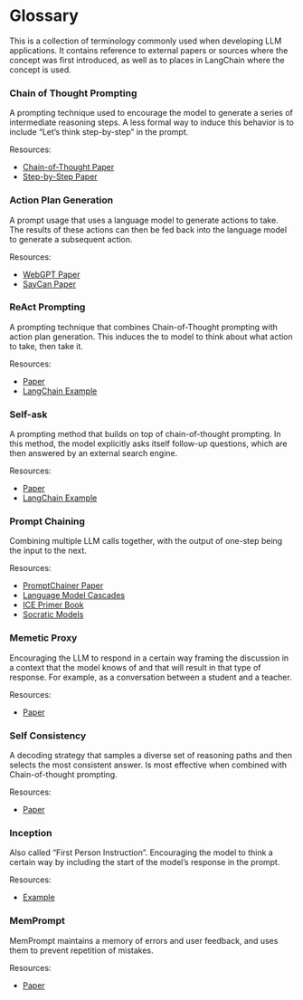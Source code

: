 # Glossary

This is a collection of terminology commonly used when developing LLM applications.
It contains reference to external papers or sources where the concept was first introduced, 
as well as to places in LangChain where the concept is used.

### Chain of Thought Prompting

A prompting technique used to encourage the model to generate a series of intermediate reasoning steps. 
A less formal way to induce this behavior is to include “Let’s think step-by-step” in the prompt.

Resources:
- [Chain-of-Thought Paper](https://arxiv.org/pdf/2201.11903.pdf)
- [Step-by-Step Paper](https://arxiv.org/abs/2112.00114)

### Action Plan Generation

A prompt usage that uses a language model to generate actions to take. 
The results of these actions can then be fed back into the language model to generate a subsequent action.

Resources:
- [WebGPT Paper](https://arxiv.org/pdf/2112.09332.pdf)
- [SayCan Paper](https://say-can.github.io/assets/palm_saycan.pdf)

### ReAct Prompting

A prompting technique that combines Chain-of-Thought prompting with action plan generation. 
This induces the to model to think about what action to take, then take it. 

Resources:
- [Paper](https://arxiv.org/pdf/2210.03629.pdf)
- [LangChain Example](https://github.com/hwchase17/langchain/blob/master/docs/examples/agents/react.ipynb)

### Self-ask

A prompting method that builds on top of chain-of-thought prompting. 
In this method, the model explicitly asks itself follow-up questions, which are then answered by an external search engine. 

Resources:
- [Paper](https://ofir.io/self-ask.pdf)
- [LangChain Example](https://github.com/hwchase17/langchain/blob/master/docs/examples/agents/self_ask_with_search.ipynb)

### Prompt Chaining

Combining multiple LLM calls together, with the output of one-step being the input to the next. 

Resources: 
- [PromptChainer Paper](https://arxiv.org/pdf/2203.06566.pdf)
- [Language Model Cascades](https://arxiv.org/abs/2207.10342)
- [ICE Primer Book](https://primer.ought.org/)
- [Socratic Models](https://socraticmodels.github.io/)

### Memetic Proxy

Encouraging the LLM to respond in a certain way framing the discussion in a context that the model knows of and that will result in that type of response. For example, as a conversation between a student and a teacher. 

Resources:
- [Paper](https://arxiv.org/pdf/2102.07350.pdf)

### Self Consistency

A decoding strategy that samples a diverse set of reasoning paths and then selects the most consistent answer. 
Is most effective when combined with Chain-of-thought prompting. 

Resources:
- [Paper](https://arxiv.org/pdf/2203.11171.pdf)

### Inception

Also called “First Person Instruction”. 
Encouraging the model to think a certain way by including the start of the model’s response in the prompt. 

Resources:
- [Example](https://twitter.com/goodside/status/1583262455207460865?s=20&t=8Hz7XBnK1OF8siQrxxCIGQ)

### MemPrompt

MemPrompt maintains a memory of errors and user feedback, and uses them to prevent repetition of mistakes.

Resources:
- [Paper](https://memprompt.com/)
